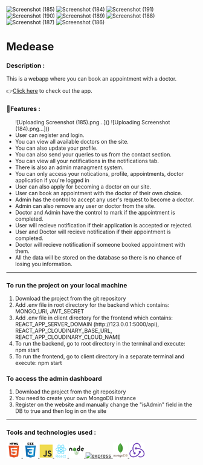 ![Screenshot (185)](https://github.com/Adi-R12/MedEase/assets/97426655/c6ab8f7f-5479-4f94-b853-88acb7cbb6b9)
![Screenshot (184)](https://github.com/Adi-R12/MedEase/assets/97426655/c06481c7-a7fa-4db3-8664-206426daed85)
![Screenshot (191)](https://github.com/Adi-R12/MedEase/assets/97426655/81955cc6-be5b-4632-b34f-feef82e03d6c)
![Screenshot (190)](https://github.com/Adi-R12/MedEase/assets/97426655/3cc0fdb2-ee9f-43ce-9faf-bce15665c6f7)
![Screenshot (189)](https://github.com/Adi-R12/MedEase/assets/97426655/f94bd521-9021-4bd0-8eb7-f149ccadc172)
![Screenshot (188)](https://github.com/Adi-R12/MedEase/assets/97426655/b81ecc7c-0d70-4d69-912b-631424647333)
![Screenshot (187)](https://github.com/Adi-R12/MedEase/assets/97426655/1c05ecbe-4d0d-4dcb-bd04-1a78e61e6a43)
![Screenshot (186)](https://github.com/Adi-R12/MedEase/assets/97426655/f457ad55-8a09-4828-b3ad-e9386aed2391)

# Medease
<h3>Description :</h3> 
This is a webapp where you can book an appointment with a doctor.

👉[Click here](https://medeasev1.onrender.com/) to check out the app.
<br/>

### 📃Features :

<ul>![Uploading Screenshot (185).png…]()
![Uploading Screenshot (184).png…]()

<li>User can register and login.</li>
<li>You can view all available doctors on the site.</li>
<li>You can also update your profile.</li>
<li>You can also send your queries to us from the contact section.</li>
<li>You can view all your notifications in the notifications tab.</li>
<li>There is also an admin managment system.</li>
<li>You can only access your notications, profile, appointments, doctor application if you're logged in</li>
<li>User can also apply for becoming a doctor on our site.</li>
<li>User can book an appointment with the doctor of their own choice.</li>
<li>Admin has the control to accept any user's request to become a doctor.</li>
<li>Admin can also remove any user or doctor from the site.</li>
<li>Doctor and Admin have the control to mark if the appointment is completed.</li>
<li>User will recieve notification if their application is accepted or rejected.</li>
<li>User and Doctor will recieve notification if their appointment is completed.</li>
<li>Doctor will recieve notification if someone booked appointment with them.</li>
<li>All the data will be stored on the database so there is no chance of losing you information.</li>
</ul>

<hr/>

### To run the project on your local machine

<ol>
<li>Download the project from the git repository</li>
<li>Add .env file in root directory for the backend which contains: MONGO_URI, JWT_SECRET</li>
<li>Add .env file in client directory for the frontend which contains: REACT_APP_SERVER_DOMAIN (http://123.0.0.1:5000/api), REACT_APP_CLOUDINARY_BASE_URL, REACT_APP_CLOUDINARY_CLOUD_NAME</li>
<li>To run the backend, go to root directory in the terminal and execute: npm start</li>
<li>To run the frontend, go to client directory in a separate terminal and execute: npm start</li>
</ol>

### To access the admin dashboard

<ol>
<li>Download the project from the git repository</li>
<li>You need to create your own MongoDB instance</li>
<li>Register on the website and manually change the "isAdmin" field in the DB to true and then log in on the site</li>
</ol>

<hr/>

### Tools and technologies used :

<a href="https://www.w3.org/html/" target="_blank" rel="noreferrer"> <img src="https://raw.githubusercontent.com/devicons/devicon/master/icons/html5/html5-original-wordmark.svg" alt="html5" width="40" height="40"/> </a>
<a href="https://www.w3schools.com/css/" target="_blank" rel="noreferrer"> <img src="https://raw.githubusercontent.com/devicons/devicon/master/icons/css3/css3-original-wordmark.svg" alt="css3" width="40" height="40"/> </a>
<a href="https://developer.mozilla.org/en-US/docs/Web/JavaScript" target="_blank" rel="noreferrer"> <img src="https://raw.githubusercontent.com/devicons/devicon/master/icons/javascript/javascript-original.svg" alt="javascript" width="35" height="35"/> </a>
<a href="https://reactjs.org/" target="_blank" rel="noreferrer"> <img src="https://raw.githubusercontent.com/devicons/devicon/master/icons/react/react-original-wordmark.svg" alt="react" width="35" height="35"/> </a>
<a href="https://nodejs.org" target="_blank" rel="noreferrer"> <img src="https://raw.githubusercontent.com/devicons/devicon/master/icons/nodejs/nodejs-original-wordmark.svg" alt="nodejs" width="40" height="40"/> </a>
<a href="https://expressjs.com" target="_blank" rel="noreferrer"> <img src="https://github.com/MarioTerron/logo-images/raw/master/logos/expressjs.png" alt="express"  height="20"/> </a>
<a href="https://www.mongodb.com/" target="_blank" rel="noreferrer"> <img src="https://raw.githubusercontent.com/devicons/devicon/master/icons/mongodb/mongodb-original-wordmark.svg" alt="mongodb" width="40" height="40"/> </a>
<a href="https://redux.js.org" target="_blank" rel="noreferrer"> <img src="https://raw.githubusercontent.com/devicons/devicon/master/icons/redux/redux-original.svg" alt="redux" width="40" height="40"/> </a>
<br/>


